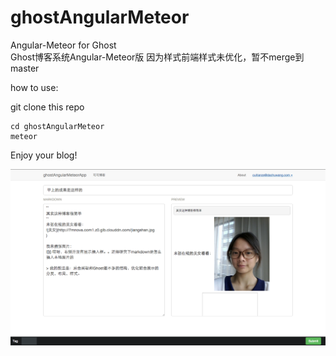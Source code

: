 # ghostAngularMeteor
Angular-Meteor for Ghost   
Ghost博客系统Angular-Meteor版
因为样式前端样式未优化，暂不merge到master

how to use:

git clone this repo
```
cd ghostAngularMeteor
meteor
```
Enjoy your blog!

![alt tag](https://github.com/cuitianze/stepbystep/blob/master/upload_progress/uploads/072ed3bbb7d16f3986897bfdbf0d853a)
